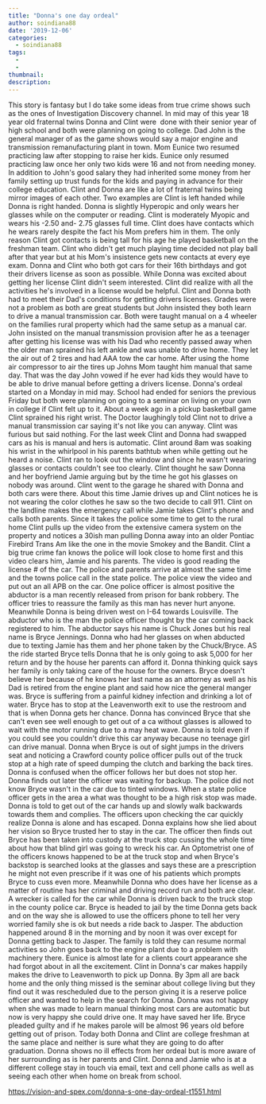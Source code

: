 ```yaml
---
title: "Donna's one day ordeal"
author: soindiana88
date: '2019-12-06'
categories:
  - soindiana88
tags:
  - 
  - 
thumbnail: 
description: 
---
```


This story is fantasy but I do take some ideas from true crime shows such as the ones of Investigation Discovery channel.
In mid may of this year 18 year old fraternal twins Donna and Clint were  done with their senior year of high school and both were planning on going to college. Dad John is the general manager of as the game shows would say a major engine and transmission remanufacturing plant in town. Mom Eunice two resumed practicing law after stopping to raise her kids. Eunice only resumed practicing law once her only two kids were 16 and not from needing money. In addition to John's good salary they had inherited some money from her family setting up trust funds for the kids and paying in advance for their college education.
Clint and Donna are like a lot of fraternal twins being mirror images of each other. Two examples are Clint is left handed while Donna is right handed. Donna is slightly Hyperopic and only wears her glasses while on the computer or reading. Clint is moderately Myopic and wears his -2.50 and- 2.75 glasses full time. Clint does have contacts which he wears rarely despite the fact his Mom prefers him in them. The only reason Clint got contacts is being tall for his age he played basketball on the freshman team. Clint who didn't get much playing time decided not play ball after that year but at his Mom's insistence gets new contacts at every eye exam.
Donna and Clint who both got cars for their 16th birthdays and got their drivers license as soon as possible. While Donna was excited about getting her license Clint didn't seem interested. Clint did realize with all the activities he's involved in a license would be helpful. Clint and Donna both had to meet their Dad's conditions for getting drivers licenses. Grades were not a problem as both are great students but John insisted they both learn to drive a manual transmission car. Both were taught manual on a 4 wheeler on the families rural property which had the same setup as a manual car. John insisted on the manual transmission provision after he as a teenager after getting his license was with his Dad who recently passed away when the older man sprained his left ankle and was unable to drive home. They let the air out of 2 tires and had AAA tow the car home. After using the home air compressor to air the tires up Johns Mom taught him manual that same day. That was the day John vowed if he ever had kids they would have to be able to drive manual before getting a drivers license.
Donna's ordeal started on a Monday in mid may. School had ended for seniors the previous Friday but both were planning on going to a seminar on living on your own in college if Clint felt up to it. About a week ago in a pickup basketball game Clint sprained his right wrist. The Doctor laughingly told Clint not to drive a manual transmission car saying it's not like you can anyway. Clint was furious but said nothing. For the last week Clint and Donna had swapped cars as his is manual and hers is automatic. Clint around 8am was soaking his wrist in the whirlpool in his parents bathtub when while getting out he heard a noise. Clint ran to look out the window and since he wasn't wearing glasses or contacts couldn't see too clearly. Clint thought he saw Donna and her boyfriend Jamie arguing but by the time he got his glasses on nobody was around. Clint went to the garage he shared with Donna and both cars were there. About this time Jamie drives up and Clint notices he is not wearing the color clothes he saw so the two decide to call 911. Clint on the landline makes the emergency call while Jamie takes Clint's phone and calls both parents. Since it takes the police some time to get to the rural home Clint pulls up the video from the extensive camera system on the property and notices a 30ish man pulling Donna away into an older Pontiac Firebird Trans Am like the one in the movie Smokey and the Bandit. Clint a big true crime fan knows the police will look close to home first and this video clears him, Jamie and his parents. The video is good reading the license # of the car. The police and parents arrive at almost the same time and the towns police call in the state police. The police view the video and put out an all APB on the car. One police officer is almost positive the abductor is a man recently released from prison for bank robbery. The officer tries to reassure the family as this man has never hurt anyone.
Meanwhile Donna is being driven west on I-64 towards Louisville. The abductor who is the man the police officer thought by the car coming back registered to him. The abductor says his name is Chuck Jones but his real name is Bryce Jennings. Donna who had her glasses on when abducted due to texting Jamie has them and her phone taken by the Chuck/Bryce. AS the ride started Bryce tells Donna that he is only going to ask 5,000 for her return and by the house her parents can afford it. Donna thinking quick says her family is only taking care of the house for the owners. Bryce doesn't believe her because of he knows her last name as an attorney as well as his Dad is retired from the engine plant and said how nice the general manger was. Bryce is suffering from a painful kidney infection and drinking a lot of water. Bryce has to stop at the Leavenworth exit to use the restroom and that is when Donna gets her chance. Donna has convinced Bryce that she can't even see well enough to get out of a ca without glasses is allowed to wait with the motor running due to a may heat wave. Donna is told even if you could see you couldn't drive this car anyway because no teenage girl can drive manual. Donna when Bryce is out of sight jumps in the drivers seat and noticing a Crawford county police officer pulls out of the truck stop at a high rate of speed dumping the clutch and barking the back tires. Donna is confused when the officer follows her but does not stop her. Donna finds out later the officer was waiting for backup. The police did not know Bryce wasn't in the car due to tinted windows. When a state police officer gets in the area a what was thought to be a high risk stop was made. Donna is told to get out of the car hands up and slowly walk backwards towards them and complies. The officers upon checking the car quickly realize Donna is alone and has escaped. Donna explains how she lied about her vision so Bryce trusted her to stay in the car. The officer then finds out Bryce has been taken into custody at the truck stop cussing the whole time about how that blind girl was going to wreck his car. An Optometrist one of the officers knows happened to be at the truck stop and when Bryce's backstop is searched looks at the glasses and says these are a prescription he might not even prescribe if it was one of his patients which prompts Bryce to cuss even more. Meanwhile Donna who does have her license as a matter of routine has her criminal and driving record run and both are clear. A wrecker is called for the car while Donna is driven back to the truck stop in the county police car. Bryce is headed to jail by the time Donna gets back and on the way she is allowed to use the officers phone to tell her very worried family she is ok but needs a ride back to Jasper.
The abduction happened around 8 in the morning and by noon it was over except for Donna getting back to Jasper. The family is told they can resume normal activities so John goes back to the engine plant due to a problem with machinery there. Eunice is almost late for a clients court appearance she had forgot about in all the excitement. Clint in Donna's car makes happily makes the drive to Leavenworth to pick up Donna. By 3pm all are back home and the only thing missed is the seminar about college living but they find out it was rescheduled due to the person giving it is a reserve police officer and wanted to help in the search for Donna.
Donna was not happy when she was made to learn manual thinking most cars are automatic but now is very happy she could drive one. It may have saved her life. Bryce pleaded guilty and if he makes parole will be almost 96 years old before getting out of prison.
Today both Donna and Clint are college freshman at the same place and neither is sure what they are going to do after graduation. Donna shows no ill effects from her ordeal but is more aware of her surrounding as is her parents and Clint. Donna and Jamie who is at a different college stay in touch via email, text and cell phone calls as well as seeing each other when home on break from school.

https://vision-and-spex.com/donna-s-one-day-ordeal-t1551.html
